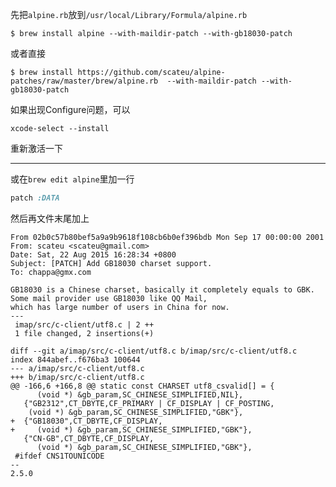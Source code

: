 先把`alpine.rb`放到`/usr/local/Library/Formula/alpine.rb`

    $ brew install alpine --with-maildir-patch --with-gb18030-patch


或者直接

    $ brew install https://github.com/scateu/alpine-patches/raw/master/brew/alpine.rb  --with-maildir-patch --with-gb18030-patch 


如果出现Configure问题，可以

    xcode-select --install

重新激活一下


---

或在`brew edit alpine`里加一行

```ruby
patch :DATA
```
然后再文件末尾加上

```
From 02b0c57b80bef5a9a9b9618f108cb6b0ef396bdb Mon Sep 17 00:00:00 2001
From: scateu <scateu@gmail.com>
Date: Sat, 22 Aug 2015 16:28:34 +0800
Subject: [PATCH] Add GB18030 charset support.
To: chappa@gmx.com

GB18030 is a Chinese charset, basically it completely equals to GBK.
Some mail provider use GB18030 like QQ Mail,
which has large number of users in China for now.
---
 imap/src/c-client/utf8.c | 2 ++
 1 file changed, 2 insertions(+)

diff --git a/imap/src/c-client/utf8.c b/imap/src/c-client/utf8.c
index 844abef..f676ba3 100644
--- a/imap/src/c-client/utf8.c
+++ b/imap/src/c-client/utf8.c
@@ -166,6 +166,8 @@ static const CHARSET utf8_csvalid[] = {
      (void *) &gb_param,SC_CHINESE_SIMPLIFIED,NIL},
   {"GB2312",CT_DBYTE,CF_PRIMARY | CF_DISPLAY | CF_POSTING,
    (void *) &gb_param,SC_CHINESE_SIMPLIFIED,"GBK"},
+  {"GB18030",CT_DBYTE,CF_DISPLAY,
+     (void *) &gb_param,SC_CHINESE_SIMPLIFIED,"GBK"},
   {"CN-GB",CT_DBYTE,CF_DISPLAY,
      (void *) &gb_param,SC_CHINESE_SIMPLIFIED,"GBK"},
 #ifdef CNS1TOUNICODE
-- 
2.5.0
```
